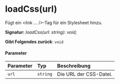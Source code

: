 # <a name="loadcssurl"></a>loadCss(url)




Fügt ein <link ... />-Tag für ein Stylesheet hinzu.

**Signatur:** _loadCss(url: string): void;_

**Gibt Folgendes zurück**: `void`





#### <a name="parameters"></a>Parameter


| Parameter    | Typ    | Beschreibung |
|:-------------|:---------------|:------------|
| `url`    | `string` | Die URL der CSS-Datei. |


